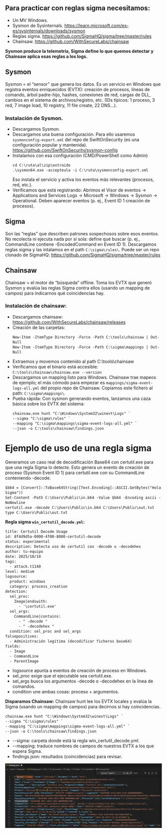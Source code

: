 ## Para practicar con reglas sigma necesitamos:
- Un MV Windows.
- Sysmon de Sysinternals. https://learn.microsoft.com/es-es/sysinternals/downloads/sysmon
- Reglas sigma. https://github.com/SigmaHQ/sigma/tree/master/rules
- Chainsaw. https://github.com/WithSecureLabs/chainsaw

**Sysmon produce la telemetría, Sigma define lo que quemos detectar y Chainsaw aplica esas reglas a los logs.**

## Sysmon
Sysmon = el “sensor” que genera los datos.
Es un servicio en Windows que registra eventos enriquecidos (EVTX): creación de procesos, líneas de comando, árbol padre-hijo, hashes, conexiones de red, cargas de DLL, cambios en el sistema de archivos/registro, etc. (IDs típicos: 1 proceso, 3 red, 7 image load, 10 registry, 11 file create, 22 DNS…).

### Instalación de Sysmon.
- Descargamos Sysmon.
- Descargamos una buena configuración. Para ello usaremos `sysmonconfig-export.xml` del repo de SwiftOnSecurity (es una configuración popular y mantenida). https://github.com/SwiftOnSecurity/sysmon-config
- Instalamos con esa configuración (CMD/PowerShell como Admin)
  ```
  cd C:\ruta\al\zip\extraido
  .\sysmon64.exe -accepteula -i C:\ruta\sysmonconfig-export.xml
  ```
  Eso instala el servicio y activa los eventos más relevantes (procesos, red, etc.). 
- Verificamos que está registrando: Abrimos el Visor de eventos → Applications and Services Logs → Microsoft → Windows → Sysmon → Operational. Deben aparecer eventos (p. ej., Event ID 1 creación de procesos).

## Sigma
Son las “reglas” que describen patrones sospechosos sobre esos eventos. No recolecta ni ejecuta nada por sí sola: define qué buscar (p. ej., CommandLine contiene -EncodedCommand en Event ID 1).
Descargamos reglas sigma y las intalamos en el path `C:\sigma\rules\`. Puede ser un repo clonado de SigmaHQ: https://github.com/SigmaHQ/sigma/tree/master/rules

## Chainsaw
Chainsaw = el motor de “búsqueda” offline. Toma los EVTX que generó Sysmon y evalúa las reglas Sigma contra ellos (usando un mapping de campos) para indicarnos qué coincidencias hay.

### Instalación de chainsaw:
- Descargamos chainsaw: https://github.com/WithSecureLabs/chainsaw/releases
- Creación de las carpetas:
  ```
  New-Item -ItemType Directory -Force -Path C:\tools\chainsaw | Out-Null
  New-Item -ItemType Directory -Force -Path C:\sigma\mappings | Out-Null
  ```
- Extraemos y movemos contenido al path C:\tools\chainsaw
- Verificamos que el binario está accesible: `C:\tools\chainsaw\chainsaw.exe --version`
- Descargamos un mapping listo para Windows. Chainsaw trae mapeos de ejemplo; el más cómodo para empezar es `mappings/sigma-event-logs-all.yml` del propio repo de Chainsaw. Copiamos este fichero al path: `C:\sigma\mappings\`.
- Pueba rápida: Con sysmon generando eventos, lanzamos una caza básica sobre los EVTX del sistema:
  ```
  chainsaw.exe hunt "C:\Windows\System32\winevt\Logs" `
  --sigma "C:\sigma\rules" `
  --mapping "C:\sigma\mappings\sigma-event-logs-all.yml" `
  --json -o C:\tools\chainsaw\findings.json
  ```

# Ejemplo de uso de una regla sigma
Generamos un caso real de decodificación Base64 con certutil.exe para que una regla Sigma lo detecte. Esto genera un evento de creación de proceso (Sysmon Event ID 1) para certutil.exe con su CommandLine conteniendo -decode.
```
$b64 = [Convert]::ToBase64String([Text.Encoding]::ASCII.GetBytes("Hola Sigma"))
Set-Content -Path C:\Users\Public\in.b64 -Value $b64 -Encoding ascii -NoNewline
certutil.exe -decode C:\Users\Public\in.b64 C:\Users\Public\out.txt
type C:\Users\Public\out.txt
```

**Regla sigma `win_certutil_decode.yml`:**
```
title: Certutil Decode Usage
id: 8f4d9d5a-0000-4f00-8000-certutil-decode
status: experimental
description: Detecta uso de certutil con -decode o -decodehex
author: tu-equipo
date: 2025/10/10
tags:
  - attack.t1140
level: medium
logsource:
  product: windows
  category: process_creation
detection:
  sel_proc:
    Image|endswith:
      - '\certutil.exe'
  sel_args:
    CommandLine|contains:
      - " -decode "
      - " -decodehex "
  condition: sel_proc and sel_args
falsepositives:
  - Administración legítima (decodificar ficheros base64)
fields:
  - Image
  - CommandLine
  - ParentImage
```
- logsource apunta a eventos de creación de proceso en Windows.
- sel_proc exige que el ejecutable sea certutil.exe.
- sel_args busca los argumentos -decode o -decodehex en la línea de comandos.
- condition une ambas cosas: proceso + argumentos.


**Disparamos Chainsaw:**
Chainsaw hunt lee los EVTX locales y evalúa la Sigma (usando un mapping de campos) para decirnos si hay coincidencias.
```
chainsaw.exe hunt "C:\Windows\System32\winevt\Logs" `
--sigma "C:\sigma\rules" `
--mapping "C:\sigma\mappings\sigma-event-logs-all.yml" `
--json -o C:\tools\chainsaw\findings.json
```
- --sigma: carpeta donde está la regla win_certutil_decode.yml.
- --mapping: traduce nombres de campos de nuestros EVTX a los que espera Sigma.
- findings.json: resultados (coincidencias) para revisar.

![Positivos sigma](capturas/findings.png)
